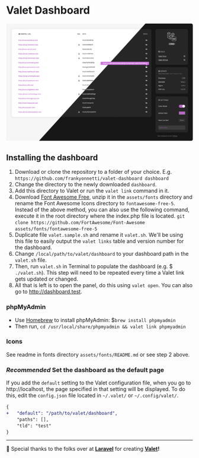 # Valet Dashboard

![screenshot](assets/img/screenshot-04.png)

## Installing the dashboard

1. Download or clone the repository to a folder of your choice.
E.g. `https://github.com/frankyonnetti/valet-dashboard dashboard`
2. Change the directory to the newly downloaded `dashboard`.
3. Add this directory to Valet or run the `valet link` command in it.
4. Download [Font Awesome Free](https://fontawesome.com/how-to-use/on-the-web/setup/hosting-font-awesome-yourself), unzip it in the `assets/fonts` directory and rename the Font Awesome Icons directory to `fontawesome-free-5`.
Instead of the above method, you can also use the following command, execute it in the root directory where the index.php file is located.
`git clone https://github.com/FortAwesome/Font-Awesome assets/fonts/fontawesome-free-5`
5. Duplicate file `valet.sample.sh` and rename it `valet.sh`. We'll be using this file to easily output the `valet links` table and version number for the dashboard.
6. Change `/local/path/to/valet/dashboard` to your dashboard path in the `valet.sh` file.
7. Then, run `valet.sh` in Terminal to populate the dashboard (e.g. $ `./valet.sh`). This step will need to be repeated every time a Valet link gets updated or changed.
8. All that is left is to open the panel, do this using `valet open`. You can also go to http://dashboard.test.

### phpMyAdmin

- Use [Homebrew](https://brew.sh/) to install phpMyAdmin: $`brew install phpmyadmin`
- Then run, `cd /usr/local/share/phpmyadmin && valet link phpmyadmin`


### Icons

See readme in fonts directory `assets/fonts/README.md` or see step 2 above.


### *Recommended* Set the dashboard as the default page
If you add the `default` setting to the Valet configuration file, when you go to http://localhost, the page specified in that setting will be displayed. To do this, edit the `config.json` file located in `~/.valet/` or `~/.config/valet/`.
```diff
{
+   "default": "/path/to/valet/dashboard",
    "paths": [],
    "tld": "test"
}
```

---

🎉 Special thanks to the folks over at **[Laravel](https://laravel.com/)** for creating **[Valet](https://laravel.com/docs/valet)!**
